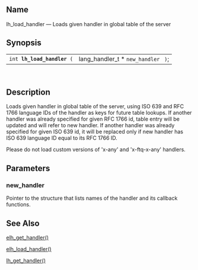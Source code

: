 <div>

<div>

</div>

<div>

## Name

lh_load_handler — Loads given handler in global table of the server

</div>

<div>

## Synopsis

<div>

|                                 |                                       |
|---------------------------------|---------------------------------------|
| `int `**`lh_load_handler`**` (` | lang_handler_t \* `new_handler ` `)`; |

<div>

 

</div>

</div>

</div>

<div>

## Description

Loads given handler in global table of the server, using ISO 639 and RFC
1766 language IDs of the handler as keys for future table lookups. If
another handler was already specified for given RFC 1766 id, table entry
will be updated and will refer to new handler. If another handler was
already specified for given ISO 639 id, it will be replaced only if new
handler has ISO 639 language ID equal to its RFC 1766 ID.

Please do not load custom versions of 'x-any' and 'x-ftq-x-any'
handlers.

</div>

<div>

## Parameters

<div>

### new_handler

Pointer to the structure that lists names of the handler and its
callback functions.

</div>

</div>

<div>

## See Also

<a href="fn_elh_get_handler.html" class="link"
title="elh_get_handler">elh_get_handler()</a>

<a href="fn_elh_load_handler.html" class="link"
title="elh_load_handler">elh_load_handler()</a>

<a href="fn_lh_get_handler.html" class="link"
title="lh_get_handler">lh_get_handler()</a>

</div>

</div>
